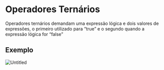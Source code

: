 # Operadores Ternários

Operadores ternários demandam uma expressão lógica e dois valores de expressões, o primeiro utilizado para “true” e o segundo quando a expressão lógica for “false” 

## Exemplo

![Untitled](Operadores%20Terna%CC%81rios%2047d351dc4ef9470b9293da64cf4d4636/Untitled.png)